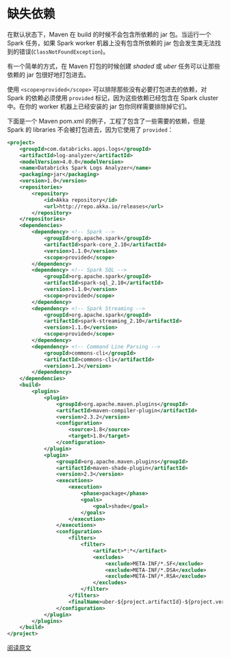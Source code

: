 # 缺失依赖

在默认状态下，Maven 在 build 的时候不会包含所依赖的 jar 包。当运行一个 Spark 任务，如果 Spark worker 机器上没有包含所依赖的 jar 包会发生类无法找到的错误(`ClassNotFoundException`)。

有一个简单的方式，在 Maven 打包的时候创建 _shaded_ 或 _uber_ 任务可以让那些依赖的 jar 包很好地打包进去。

使用 `<scope>provided</scope>` 可以排除那些没有必要打包进去的依赖，对 Spark 的依赖必须使用 `provided` 标记，因为这些依赖已经包含在 Spark cluster中。在你的 worker 机器上已经安装的 jar 包你同样需要排除掉它们。

下面是一个 Maven pom.xml 的例子，工程了包含了一些需要的依赖，但是 Spark 的 libraries 不会被打包进去，因为它使用了 `provided`：

```xml
<project>
    <groupId>com.databricks.apps.logs</groupId>
    <artifactId>log-analyzer</artifactId>
    <modelVersion>4.0.0</modelVersion>
    <name>Databricks Spark Logs Analyzer</name>
    <packaging>jar</packaging>
    <version>1.0</version>
    <repositories>
        <repository>
            <id>Akka repository</id>
            <url>http://repo.akka.io/releases</url>
        </repository>
    </repositories>
    <dependencies>
        <dependency> <!-- Spark -->
            <groupId>org.apache.spark</groupId>
            <artifactId>spark-core_2.10</artifactId>
            <version>1.1.0</version>
            <scope>provided</scope>
        </dependency>
        <dependency> <!-- Spark SQL -->
            <groupId>org.apache.spark</groupId>
            <artifactId>spark-sql_2.10</artifactId>
            <version>1.1.0</version>
            <scope>provided</scope>
        </dependency>
        <dependency> <!-- Spark Streaming -->
            <groupId>org.apache.spark</groupId>
            <artifactId>spark-streaming_2.10</artifactId>
            <version>1.1.0</version>
            <scope>provided</scope>
        </dependency>
        <dependency> <!-- Command Line Parsing -->
            <groupId>commons-cli</groupId>
            <artifactId>commons-cli</artifactId>
            <version>1.2</version>
        </dependency>
    </dependencies>
    <build>
        <plugins>
            <plugin>
                <groupId>org.apache.maven.plugins</groupId>
                <artifactId>maven-compiler-plugin</artifactId>
                <version>2.3.2</version>
                <configuration>
                    <source>1.8</source>
                    <target>1.8</target>
                </configuration>
            </plugin>
            <plugin>
                <groupId>org.apache.maven.plugins</groupId>
                <artifactId>maven-shade-plugin</artifactId>
                <version>2.3</version>
                <executions>
                    <execution>
                        <phase>package</phase>
                        <goals>
                            <goal>shade</goal>
                        </goals>
                    </execution>
                </executions>
                <configuration>
                    <filters>
                        <filter>
                            <artifact>*:*</artifact>
                            <excludes>
                                <exclude>META-INF/*.SF</exclude>
                                <exclude>META-INF/*.DSA</exclude>
                                <exclude>META-INF/*.RSA</exclude>
                            </excludes>
                        </filter>
                    </filters>
                    <finalName>uber-${project.artifactId}-${project.version}</finalName>
                </configuration>
            </plugin>
        </plugins>
    </build>
</project>
```

[阅读原文](http://databricks.gitbooks.io/databricks-spark-knowledge-base/content/troubleshooting/missing_dependencies_in_jar_files.html)